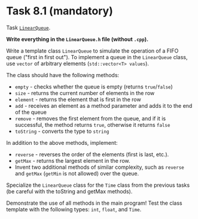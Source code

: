 # Task 8.1 (mandatory)

Task [`LinearQueue`](https://www.javatpoint.com/data-structure-queue).

**Write everything in the `LinearQueue.h` file (without `.cpp`).**

Write a template class `LinearQueue` to simulate the operation of a FIFO queue ("first in first out"). To implement a
queue in the `LinearQueue` class, use `vector` of arbitrary elements (`std::vector<T> values`).

The class should have the following methods:

- `empty` - checks whether the queue is empty (returns `true`/`false`)
- `size` - returns the current number of elements in the row
- `element` - returns the element that is first in the row
- `add` - receives an element as a method parameter and adds it to the end of the queue
- `remove` - removes the first element from the queue, and if it is successful, the method returns `true`, otherwise it
  returns `false`
- `toString` - converts the type to `string`

In addition to the above methods, implement:

- `reverse` - reverses the order of the elements (first is last, etc.).
- `getMax` - returns the largest element in the row.
- Invent two additional methods of similar complexity, such as `reverse` and `getMax` (`getMin` is not allowed) over the
  queue.

Specialize the `LinearQueue` class for the `Time` class from the previous tasks (be careful with the toString and getMax
methods).

Demonstrate the use of all methods in the main program! Test the class template with the following types:
`int`, `float`, and `Time`.